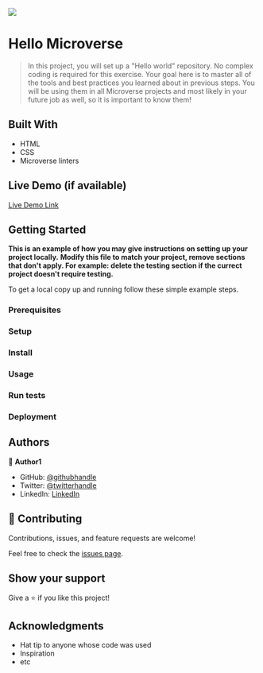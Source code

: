 ![](https://img.shields.io/badge/Microverse-blueviolet)

# Hello Microverse

> In this project, you will set up a "Hello world" repository. No complex coding is required for this exercise. Your goal here is to master all of the tools and best practices you learned about in previous steps. You will be using them in all Microverse projects and most likely in your future job as well, so it is important to know them!


## Built With

- HTML
- CSS
- Microverse linters

## Live Demo (if available)

[Live Demo Link](https://github.com/SekoViper/Hello-Microverse/blob/main/.gitignore.txt)


## Getting Started

**This is an example of how you may give instructions on setting up your project locally.**
**Modify this file to match your project, remove sections that don't apply. For example: delete the testing section if the currect project doesn't require testing.**


To get a local copy up and running follow these simple example steps.

### Prerequisites

### Setup

### Install

### Usage

### Run tests

### Deployment



## Authors

👤 **Author1**

- GitHub: [@githubhandle](https://github.com/SekoViper/Hello-Microverse/blob/main/.gitignore.txt)
- Twitter: [@twitterhandle](https://twitter.com/SekoViper)
- LinkedIn: [LinkedIn](https://www.linkedin.com/in/livingstone-dameh/)


## 🤝 Contributing

Contributions, issues, and feature requests are welcome!

Feel free to check the [issues page](https://github.com/SekoViper/Microverse-Hello/issues).

## Show your support

Give a ⭐️ if you like this project!

## Acknowledgments

- Hat tip to anyone whose code was used
- Inspiration
- etc


